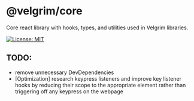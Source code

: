 # @velgrim/core
Core react library with hooks, types, and utilities used in Velgrim libraries.

[![License: MIT](https://img.shields.io/badge/License-MIT-green.svg)](https://opensource.org/licenses/MIT)

## TODO:
- remove unnecessary DevDependencies
- [Optimization] research keypress listeners and improve key listener hooks by reducing their scope to the appropriate element rather than triggering off any keypress on the webpage
